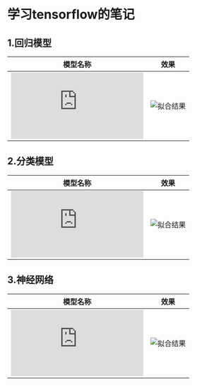 # 学习tensorflow的笔记

## 1.回归模型
| 模型名称| 效果 |
|  ----- | -----|
|![二元线性回归(a basic multivariable linear regression model)](https://github.com/catpanda/tensorflow_demo/blob/master/linearregression.py)|![拟合结果](https://github.com/catpanda/tensorflow_demo/blob/master/linearregression.py.png)|

## 2.分类模型
| 模型名称| 效果 |
|  ----- | -----|
|![softmax分类器](https://github.com/catpanda/tensorflow_demo/blob/master/mnist_softmax.py)|![拟合结果](https://github.com/catpanda/tensorflow_demo/blob/master/minist/mnist_softmax.png)|
## 3.神经网络
| 模型名称| 效果 |
|  ----- | -----|
|![全连接神经网络](https://github.com/catpanda/tensorflow_demo/blob/master/minist/mnist_bp.py)|![拟合结果](https://github.com/catpanda/tensorflow_demo/blob/master/minist/mnist_bp.png)|
